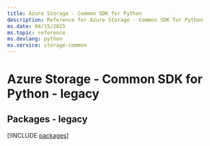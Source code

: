 ```yaml
---
title: Azure Storage - Common SDK for Python
description: Reference for Azure Storage - Common SDK for Python
ms.date: 04/15/2025
ms.topic: reference
ms.devlang: python
ms.service: storage-common
---
```

# Azure Storage - Common SDK for Python - legacy
## Packages - legacy
[!INCLUDE [packages](storage---common-index.md)]